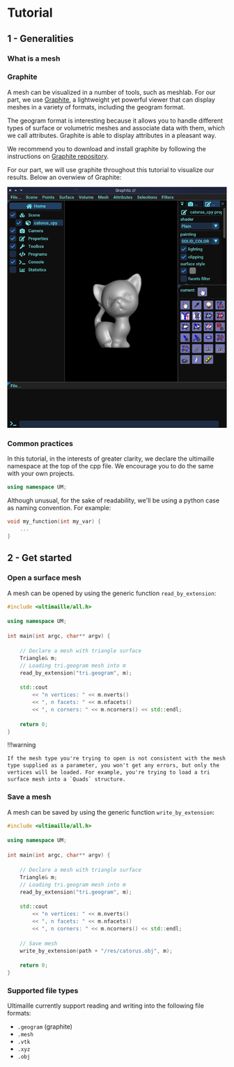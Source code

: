 # Tutorial

## 1 - Generalities

### What is a mesh

### Graphite

A mesh can be visualized in a number of tools, such as meshlab. For our part, we use [Graphite](https://github.com/BrunoLevy/GraphiteThree), a lightweight yet powerful viewer that can display meshes in a variety of formats, including the geogram format.

The geogram format is interesting because it allows you to handle different types of surface or volumetric meshes and associate data with them, which we call attributes. Graphite is able to display attributes in a pleasant way.

We recommend you to download and install graphite by following the instructions on [Graphite repository](https://github.com/BrunoLevy/GraphiteThree).

For our part, we will use graphite throughout this tutorial to visualize our results. Below an overwiew of Graphite:

![Graphite screenshot](assets/graphite_screenshot.png "Graphite")

### Common practices

In this tutorial, in the interests of greater clarity, we declare the ultimaille namespace at the top of the cpp file. We encourage you to do the same with your own projects.

```cpp
using namespace UM;
```

Although unusual, for the sake of readability, we'll be using a python case as naming convention. For example:

```cpp
void my_function(int my_var) {
    ...
}
```

## 2 - Get started

### Open a surface mesh

A mesh can be opened by using the generic function `read_by_extension`:

```cpp
#include <ultimaille/all.h>

using namespace UM;

int main(int argc, char** argv) {

    // Declare a mesh with triangle surface
    Triangle& m;
    // Loading tri.geogram mesh into m
    read_by_extension("tri.geogram", m);

    std::cout 
        << "n vertices: " << m.nverts() 
        << ", n facets: " << m.nfacets() 
        << ", n corners: " << m.ncorners() << std::endl;

    return 0;
}
```

!!!warning

    If the mesh type you're trying to open is not consistent with the mesh type supplied as a parameter, you won't get any errors, but only the vertices will be loaded. For example, you're trying to load a tri surface mesh into a `Quads` structure.

### Save a mesh

A mesh can be saved by using the generic function `write_by_extension`:

```cpp
#include <ultimaille/all.h>

using namespace UM;

int main(int argc, char** argv) {

    // Declare a mesh with triangle surface
    Triangle& m;
    // Loading tri.geogram mesh into m
    read_by_extension("tri.geogram", m);

    std::cout 
        << "n vertices: " << m.nverts() 
        << ", n facets: " << m.nfacets() 
        << ", n corners: " << m.ncorners() << std::endl;

    // Save mesh
    write_by_extension(path + "/res/catorus.obj", m);

    return 0;
}
```

### Supported file types

Ultimaille currently support reading and writing into the following file formats:

 - `.geogram` (graphite)
 - `.mesh`
 - `.vtk`
 - `.xyz`
 - `.obj`